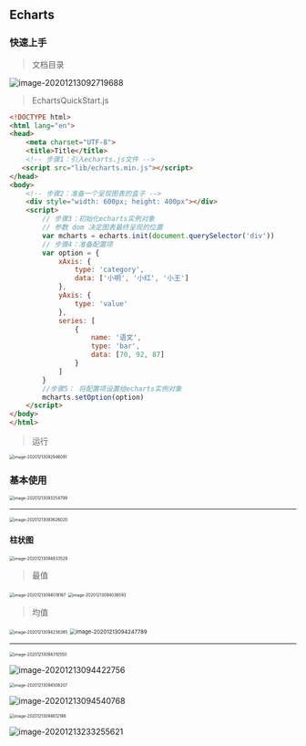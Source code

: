 ## Echarts

### 快速上手

> 文档目录

![image-20201213092719688](C:\Users\38004\AppData\Roaming\Typora\typora-user-images\image-20201213092719688.png)

> EchartsQuickStart.js

```html
<!DOCTYPE html>
<html lang="en">
<head>
    <meta charset="UTF-8">
    <title>Title</title>
    <!-- 步骤1：引入echarts.js文件 -->
   <script src="lib/echarts.min.js"></script>
</head>
<body>
    <!-- 步骤2：准备一个呈现图表的盒子 -->
    <div style="width: 600px; height: 400px"></div>
    <script>
        // 步骤3：初始化echarts实例对象
        // 参数 dom 决定图表最终呈现的位置
        var mcharts = echarts.init(document.querySelector('div'))
        // 步骤4：准备配置项
        var option = {
            xAxis: {
                type: 'category',
                data: ['小明', '小红', '小王']
            },
            yAxis: {
                type: 'value'
            },
            series: [
                {
                    name: '语文',
                    type: 'bar',
                    data: [70, 92, 87]
                }
            ]
        }
        //步骤5： 将配置项设置给echarts实例对象
        mcharts.setOption(option)
    </script>
</body>
</html>
```

> 运行

<img src="C:\Users\38004\AppData\Roaming\Typora\typora-user-images\image-20201213092946091.png" alt="image-20201213092946091" style="zoom:50%;" />

### 基本使用

<img src="C:\Users\38004\AppData\Roaming\Typora\typora-user-images\image-20201213093254799.png" alt="image-20201213093254799" style="zoom:50%;" />

---

<img src="C:\Users\38004\AppData\Roaming\Typora\typora-user-images\image-20201213093626020.png" alt="image-20201213093626020" style="zoom:50%;" />

#### 柱状图

<img src="C:\Users\38004\AppData\Roaming\Typora\typora-user-images\image-20201213094833529.png" alt="image-20201213094833529" style="zoom:50%;" />

> 最值

<img src="C:\Users\38004\AppData\Roaming\Typora\typora-user-images\image-20201213094018167.png" alt="image-20201213094018167" style="zoom:50%;" />

<img src="C:\Users\38004\AppData\Roaming\Typora\typora-user-images\image-20201213094036593.png" alt="image-20201213094036593" style="zoom:50%;" />

> 均值

<img src="C:\Users\38004\AppData\Roaming\Typora\typora-user-images\image-20201213094236385.png" alt="image-20201213094236385" style="zoom:50%;" />

<img src="C:\Users\38004\AppData\Roaming\Typora\typora-user-images\image-20201213094247789.png" alt="image-20201213094247789" style="zoom: 67%;" />

---

<img src="C:\Users\38004\AppData\Roaming\Typora\typora-user-images\image-20201213094310550.png" alt="image-20201213094310550" style="zoom:50%;" />

![image-20201213094422756](C:\Users\38004\AppData\Roaming\Typora\typora-user-images\image-20201213094422756.png)

<img src="C:\Users\38004\AppData\Roaming\Typora\typora-user-images\image-20201213094508207.png" alt="image-20201213094508207" style="zoom:50%;" />

![image-20201213094540768](C:\Users\38004\AppData\Roaming\Typora\typora-user-images\image-20201213094540768.png)

<img src="C:\Users\38004\AppData\Roaming\Typora\typora-user-images\image-20201213094612198.png" alt="image-20201213094612198" style="zoom:50%;" />



![image-20201213233255621](C:\Users\38004\AppData\Roaming\Typora\typora-user-images\image-20201213233255621.png)